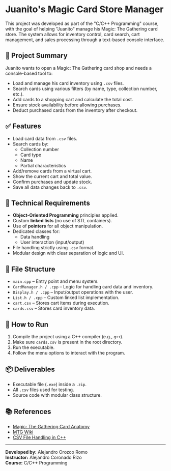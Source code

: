 # Juanito's Magic Card Store Manager

This project was developed as part of the "C/C++ Programming" course, with the goal of helping "Juanito" manage his Magic: The Gathering card store. The system allows for inventory control, card search, cart management, and sales processing through a text-based console interface.

## 🧠 Project Summary

Juanito wants to open a Magic: The Gathering card shop and needs a console-based tool to:

- Load and manage his card inventory using `.csv` files.
- Search cards using various filters (by name, type, collection number, etc.).
- Add cards to a shopping cart and calculate the total cost.
- Ensure stock availability before allowing purchases.
- Deduct purchased cards from the inventory after checkout.

## ✅ Features

- Load card data from `.csv` files.
- Search cards by:
  - Collection number
  - Card type
  - Name
  - Partial characteristics
- Add/remove cards from a virtual cart.
- Show the current cart and total value.
- Confirm purchases and update stock.
- Save all data changes back to `.csv`.

## 🧱 Technical Requirements

- **Object-Oriented Programming** principles applied.
- Custom **linked lists** (no use of STL containers).
- Use of **pointers** for all object manipulation.
- Dedicated classes for:
  - Data handling
  - User interaction (input/output)
- File handling strictly using `.csv` format.
- Modular design with clear separation of logic and UI.

## 📁 File Structure

- `main.cpp` – Entry point and menu system.
- `CardManager.h / .cpp` – Logic for handling card data and inventory.
- `Display.h / .cpp` – Input/output operations with the user.
- `List.h / .cpp` – Custom linked list implementation.
- `cart.csv` – Stores cart items during execution.
- `cards.csv` – Stores card inventory data.

## 🚀 How to Run

1. Compile the project using a C++ compiler (e.g., `g++`).
2. Make sure `cards.csv` is present in the root directory.
3. Run the executable.
4. Follow the menu options to interact with the program.

## 📦 Deliverables

- Executable file (`.exe`) inside a `.zip`.
- All `.csv` files used for testing.
- Source code with modular class structure.

## 📚 References

- [Magic: The Gathering Card Anatomy](https://magic.wizards.com/es/news/feature/anatomy-magic-card-2006-10-21)
- [MTG Wiki](https://mtg.fandom.com/wiki/Parts_of_a_card)
- [CSV File Handling in C++](https://www2.eii.uva.es/fund_inf/cpp/temas/10_ficheros/ficheros_cpp.html)

---

**Developed by:** Alejandro Orozco Romo  
**Instructor:** Alejandro Coronado Rizo  
**Course:** C/C++ Programming
